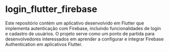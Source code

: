 # login_flutter_firebase
Este repositório contém um aplicativo desenvolvido em Flutter que implementa autenticação com Firebase, incluindo funcionalidades de login e cadastro de usuários. O projeto serve como um ponto de partida para desenvolvedores interessados em aprender a configurar e integrar Firebase Authentication em aplicativos Flutter.
